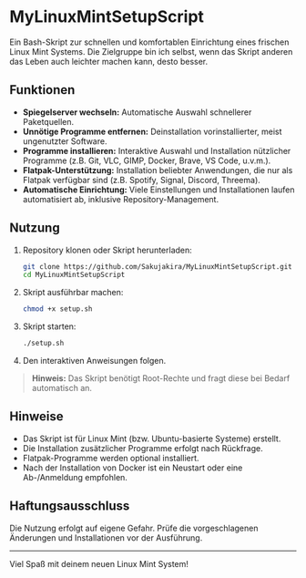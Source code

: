 # MyLinuxMintSetupScript

Ein Bash-Skript zur schnellen und komfortablen Einrichtung eines frischen Linux Mint Systems.
Die Zielgruppe bin ich selbst, wenn das Skript anderen das Leben auch leichter machen kann, desto besser.

## Funktionen

- **Spiegelserver wechseln:** Automatische Auswahl schnellerer Paketquellen.
- **Unnötige Programme entfernen:** Deinstallation vorinstallierter, meist ungenutzter Software.
- **Programme installieren:** Interaktive Auswahl und Installation nützlicher Programme (z.B. Git, VLC, GIMP, Docker, Brave, VS Code, u.v.m.).
- **Flatpak-Unterstützung:** Installation beliebter Anwendungen, die nur als Flatpak verfügbar sind (z.B. Spotify, Signal, Discord, Threema).
- **Automatische Einrichtung:** Viele Einstellungen und Installationen laufen automatisiert ab, inklusive Repository-Management.

## Nutzung

1. Repository klonen oder Skript herunterladen:
    ```bash
    git clone https://github.com/Sakujakira/MyLinuxMintSetupScript.git
    cd MyLinuxMintSetupScript
    ```

2. Skript ausführbar machen:
    ```bash
    chmod +x setup.sh
    ```

3. Skript starten:
    ```bash
    ./setup.sh
    ```

4. Den interaktiven Anweisungen folgen.

> **Hinweis:** Das Skript benötigt Root-Rechte und fragt diese bei Bedarf automatisch an.

## Hinweise

- Das Skript ist für Linux Mint (bzw. Ubuntu-basierte Systeme) erstellt.
- Die Installation zusätzlicher Programme erfolgt nach Rückfrage.
- Flatpak-Programme werden optional installiert.
- Nach der Installation von Docker ist ein Neustart oder eine Ab-/Anmeldung empfohlen.

## Haftungsausschluss

Die Nutzung erfolgt auf eigene Gefahr. Prüfe die vorgeschlagenen Änderungen und Installationen vor der Ausführung.

---

Viel Spaß mit deinem neuen Linux Mint System!
